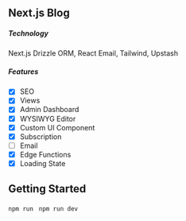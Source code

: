 ## Next.js Blog

##### Technology

Next.js Drizzle ORM, React Email, Tailwind, Upstash

##### Features

- [x] SEO
- [x] Views
- [x] Admin Dashboard
- [x] WYSIWYG Editor
- [x] Custom UI Component
- [x] Subscription
- [ ] Email
- [x] Edge Functions
- [x] Loading State

## Getting Started

`npm run `
`npm run dev`
